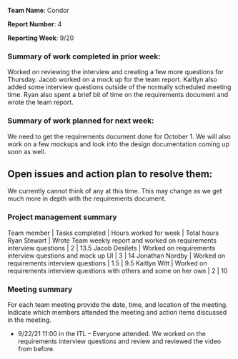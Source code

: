 **Team Name**: Condor

**Report Number**: 4

**Reporting Week**: 9/20

### Summary of work completed in prior week:

Worked on reviewing the interview and creating a few more questions for Thursday.
Jacob worked on a mock up for the team report. Kaitlyn also added some interview questions
outside of the normally scheduled meeting time.  Ryan also spent a brief bit of time
on the requirements document and wrote the team report.

### Summary of work planned for next week:

We need to get the requirements document done for October 1. We will also work on a few mockups and look into the design documentation coming up soon as well.

## Open issues and action plan to resolve them: 

We currently cannot think of any at this time. This may change as we get much more in depth
with the requirements document.


### Project management summary

Team member | Tasks completed | Hours worked for week | Total hours
Ryan Stewart | Wrote Team weekly report and worked on requirements interview questions | 2 | 13.5
Jacob Desilets | Worked on requirements interview questions and mock up UI | 3 | 14
Jonathan Nordby | Worked on requirements interview questions | 1.5 | 9.5
Kaitlyn Witt | Worked on requirements interview questions with others and some on her own | 2 | 10


### Meeting summary

For each team meeting provide the date, time, and location of the meeting. Indicate which members attended the meeting and action items discussed in the meeting.

* 9/22/21 11:00 in the ITL – Everyone attended. We worked on the requirements interview
questions and review and reviewed the video from before.
